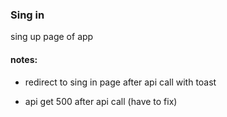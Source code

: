 ### Sing in

sing up page of app

#### notes:

-   redirect to sing in page after api call with toast

-   api get 500 after api call (have to fix)
